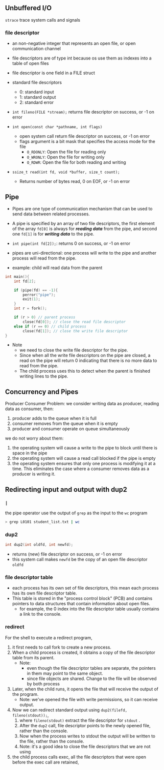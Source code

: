 ## Unbuffered I/O

`strace` trace system calls and signals
### file descriptor
- an non-negative integer that represents an open file, or open communication channel
- file descriptors are of type int because os use them as indexes into a table of open files
- file descriptor is one field in a FILE struct
- standard file descriptors
	- 0: standard input
	- 1: standard output
	- 2: standard error

- `int fileno(FILE *stream);`
	returns file descriptor on success, or -1 on error
- `int open(const char *pathname, int flags)`
	- open system call return file descriptor on success, or -1 on error
	- flags argument is a bit mask that specifies the access mode for the file
		- `O_RDONLY`: Open the file for reading only
		- `O_WRONLY`: Open the file for writing only
		- `O_RDWR`: Open the file for both reading and writing
- `ssize_t read(int fd, void *buffer, size_t count);`
	- Returns number of bytes read, 0 on EOF, or -1 on error


## Pipe
- Pipes are one type of communication mechanism that can be used to send data between related processes.
-  A pipe is specified by an array of two file descriptors, the first element of the array `fd[0]` is always for ***reading data*** from the pipe, and second one `fd[1]` is for ***writing data*** to the pipe.
- `int pipe(int fd[2]);`: returns 0 on success, or -1 on error

- pipes are uni-directional: one process will write to the pipe and another process will read from the pipe.
- example: child will read data from the parent
```C
int main(){
	int fd[2];

	if (pipe(fd) == -1){
		perror("pipe");
		exit(1);
	}
	int r = fork();

	if (r > 0) // parent process
		close(fd[0]); // close the read file descriptor
	else if (r == 0) // child process
		close(fd[1]); // close the write file descriptor
}
```

- Note
	- we need to close the write file descriptor for the pipe.
	- Since when all the write file descriptors on the pipe are closed, a read on the pipe will return 0 indicating that there is no more data to read from the pipe. 
	- The child process uses this to detect when the parent is finished writing lines to the pipe.




## Concurrency and Pipes
Producer Consumer Problem:
we consider writing data as producer, reading data as consumer, then:
1. producer adds to the queue when it is full
2. consumer removes from the queue when it is empty
3. producer and consumer operate on queue simultaneously

we do not worry about them:
1. the operating system will cause a write to the pipe to block until there is space in the pipe
2. the operating system will cause a read call blocked if the pipe is empty
3.  the operating system ensures that only one process is modifying it at a time. This eliminates the case where a consumer removes data as a producer is writing it.




## Redirecting input and output with dup2

### `|` 

the pipe operator use the output of `grep` as the input to the `wc` program
```sh
> grep L0101 student_list.txt | wc
```

### dup2
```C
int dup2(int oldfd, int newfd);
```
- returns (new) file descriptor on success, or -1 on error
- this system call makes `newfd` be the copy of  an open file descriptor `oldfd`

### file descriptor table
- each process has its own set of file descriptors, this mean each process has its own file descriptor table.
- This table is stored in the "process control block" (PCB) and contains pointers to data structures that contain information about open files.
	- for example, the 0 index into the file descriptor table usually contains a link to the console.

### redirect
For the shell to execute a redirect program, 
1. it first needs to call fork to create a new process. 
2. When a child process is created, it obtains a copy of the file descriptor table from its parent.
	- Note:
		- even though the file descriptor tables are separate, the pointers in them may point to the same object.
		- since file objects are shared. Change to the file will be observed by both process
3. Later, when the child runs, it opens the file that will receive the output of the program.
	- Note: we've opened the file with write permissions, so it can receive output.
4. Now we can redirect standard output using `dup2(filefd, fileno(stdout));`, 
	1. where `fileno(stdout)` extract the file descriptor for `stdout` . 
	2. After the `dup2` call, file descriptor points to the newly opened file, rather than the console.
	3. Now when the process writes to stdout the output will be written to the file, rather than the console.
	4. Note: it's a good idea to close the file descriptors that we are not using
5. the child process calls exec, all the file descriptors that were open before the exec call are retained,